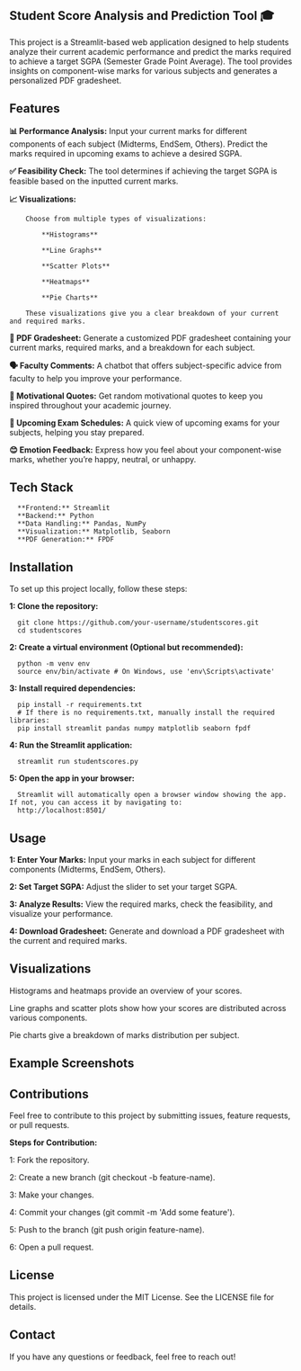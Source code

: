 ## Student Score Analysis and Prediction Tool 🎓

This project is a Streamlit-based web application designed to help students analyze their current academic performance and predict the marks required to achieve a target SGPA (Semester Grade Point Average). The tool provides insights on component-wise marks for various subjects and generates a personalized PDF gradesheet.

## Features

**📊 Performance Analysis:**
        Input your current marks for different components of each subject (Midterms, EndSem, Others).
        Predict the marks required in upcoming exams to achieve a desired SGPA.
        
**✅ Feasibility Check:**
        The tool determines if achieving the target SGPA is feasible based on the inputted current marks.
        
**📈 Visualizations:**

        Choose from multiple types of visualizations:
        
            **Histograms**
            
            **Line Graphs**
            
            **Scatter Plots**
            
            **Heatmaps**
            
            **Pie Charts**
            
        These visualizations give you a clear breakdown of your current and required marks.

**📝 PDF Gradesheet:**
        Generate a customized PDF gradesheet containing your current marks, required marks, and a breakdown for each subject.
        
**🗣 Faculty Comments:**
        A chatbot that offers subject-specific advice from faculty to help you improve your performance.

**💪 Motivational Quotes:**
       Get random motivational quotes to keep you inspired throughout your academic journey.

**📅 Upcoming Exam Schedules:**
       A quick view of upcoming exams for your subjects, helping you stay prepared.

**😊 Emotion Feedback:**
       Express how you feel about your component-wise marks, whether you’re happy, neutral, or unhappy.

## Tech Stack
      **Frontend:** Streamlit
      **Backend:** Python
      **Data Handling:** Pandas, NumPy
      **Visualization:** Matplotlib, Seaborn
      **PDF Generation:** FPDF

## Installation

To set up this project locally, follow these steps:

**1: Clone the repository:** 

      git clone https://github.com/your-username/studentscores.git
      cd studentscores
      
 **2: Create a virtual environment (Optional but recommended):**
 
      python -m venv env
      source env/bin/activate # On Windows, use 'env\Scripts\activate'
      
**3: Install required dependencies:**

      pip install -r requirements.txt
      # If there is no requirements.txt, manually install the required libraries: 
      pip install streamlit pandas numpy matplotlib seaborn fpdf
      
**4: Run the Streamlit application:**

      streamlit run studentscores.py
      
**5: Open the app in your browser:** 

      Streamlit will automatically open a browser window showing the app. If not, you can access it by navigating to:
      http://localhost:8501/
      
## Usage

**1: Enter Your Marks:** Input your marks in each subject for different components (Midterms, EndSem, Others).

**2: Set Target SGPA:** Adjust the slider to set your target SGPA.

**3: Analyze Results:** View the required marks, check the feasibility, and visualize your performance.

**4: Download Gradesheet:** Generate and download a PDF gradesheet with the current and required marks.

## Visualizations

Histograms and heatmaps provide an overview of your scores.

Line graphs and scatter plots show how your scores are distributed across various components.

Pie charts give a breakdown of marks distribution per subject.

## Example Screenshots

## Contributions

Feel free to contribute to this project by submitting issues, feature requests, or pull requests.

**Steps for Contribution:**

1: Fork the repository.

2: Create a new branch (git checkout -b feature-name).

3: Make your changes.

4: Commit your changes (git commit -m 'Add some feature').

5: Push to the branch (git push origin feature-name).

6: Open a pull request.

## License

This project is licensed under the MIT License. See the LICENSE file for details.

## Contact
If you have any questions or feedback, feel free to reach out!
